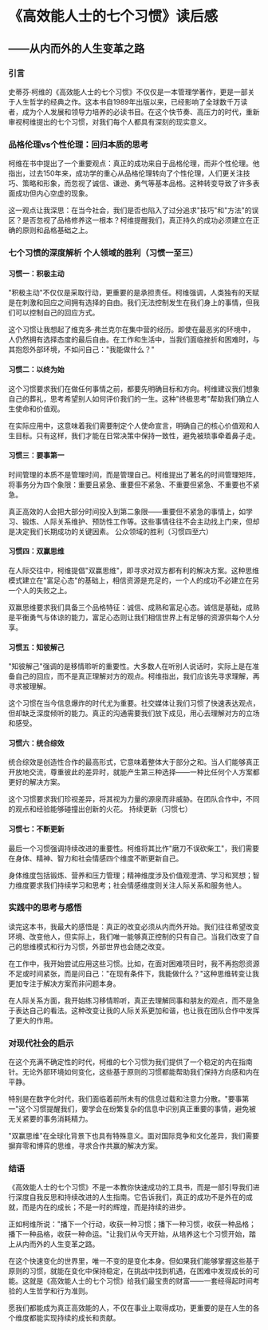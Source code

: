 # 《高效能人士的七个习惯》读后感
## ——从内而外的人生变革之路
### 引言
史蒂芬·柯维的《高效能人士的七个习惯》不仅仅是一本管理学著作，更是一部关于人生哲学的经典之作。这本书自1989年出版以来，已经影响了全球数千万读者，成为个人发展和领导力培养的必读书目。在这个快节奏、高压力的时代，重新审视柯维提出的七个习惯，对我们每个人都具有深刻的现实意义。

### 品格伦理vs个性伦理：回归本质的思考
柯维在书中提出了一个重要观点：真正的成功来自于品格伦理，而非个性伦理。他指出，过去150年来，成功学的重心从品格伦理转向了个性伦理，人们更关注技巧、策略和形象，而忽视了诚信、谦逊、勇气等基本品格。这种转变导致了许多表面成功但内心空虚的现象。

这一观点让我深思：在当今社会，我们是否也陷入了过分追求"技巧"和"方法"的误区？是否忽视了品格修养这一根本？柯维提醒我们，真正持久的成功必须建立在正确的原则和品格基础之上。

### 七个习惯的深度解析 个人领域的胜利（习惯一至三）
#### 习惯一：积极主动

"积极主动"不仅仅是采取行动，更重要的是承担责任。柯维强调，人类独有的天赋是在刺激和回应之间拥有选择的自由。我们无法控制发生在我们身上的事情，但我们可以控制自己的回应方式。

这个习惯让我想起了维克多·弗兰克尔在集中营的经历。即使在最恶劣的环境中，人仍然拥有选择态度的最后自由。在工作和生活中，当我们面临挫折和困难时，与其抱怨外部环境，不如问自己："我能做什么？"

#### 习惯二：以终为始

这个习惯要求我们在做任何事情之前，都要先明确目标和方向。柯维建议我们想象自己的葬礼，思考希望别人如何评价我们的一生。这种"终极思考"帮助我们确立人生使命和价值观。

在实际应用中，这意味着我们需要制定个人使命宣言，明确自己的核心价值观和人生目标。只有这样，我们才能在日常决策中保持一致性，避免被琐事牵着鼻子走。

#### 习惯三：要事第一

时间管理的本质不是管理时间，而是管理自己。柯维提出了著名的时间管理矩阵，将事务分为四个象限：重要且紧急、重要但不紧急、不重要但紧急、不重要也不紧急。

真正高效的人会把大部分时间投入到第二象限——重要但不紧急的事情上，如学习、锻炼、人际关系维护、预防性工作等。这些事情往往不会主动找上门来，但却是决定我们长期成功的关键因素。
 公众领域的胜利（习惯四至六）

#### 习惯四：双赢思维

在人际交往中，柯维提倡"双赢思维"，即寻求对双方都有利的解决方案。这种思维模式建立在"富足心态"的基础上，相信资源是充足的，一个人的成功不必建立在另一个人的失败之上。

双赢思维要求我们具备三个品格特征：诚信、成熟和富足心态。诚信是基础，成熟是平衡勇气与体谅的能力，富足心态则让我们相信世界上有足够的资源供每个人分享。

#### 习惯五：知彼解己

"知彼解己"强调的是移情聆听的重要性。大多数人在听别人说话时，实际上是在准备自己的回应，而不是真正理解对方的观点。柯维指出，我们应该先寻求理解，再寻求被理解。

这个习惯在当今信息爆炸的时代尤为重要。社交媒体让我们习惯了快速表达观点，但却缺乏深度倾听的能力。真正的沟通需要我们放下成见，用心去理解对方的立场和感受。

#### 习惯六：统合综效

统合综效是创造性合作的最高形式，它意味着整体大于部分之和。当人们能够真正开放地交流，尊重彼此的差异时，就能产生第三种选择——一种比任何个人方案都更好的解决方案。

这个习惯要求我们珍视差异，将其视为力量的源泉而非威胁。在团队合作中，不同的观点和经验能够碰撞出创新的火花。
 持续更新（习惯七）

#### 习惯七：不断更新

最后一个习惯强调持续改进的重要性。柯维将其比作"磨刀不误砍柴工"，我们需要在身体、精神、智力和社会情感四个维度不断更新自己。

身体维度包括锻炼、营养和压力管理；精神维度涉及价值观澄清、学习和冥想；智力维度要求我们持续学习和思考；社会情感维度则关注人际关系和服务他人。

### 实践中的思考与感悟
读完这本书，我最大的感悟是：真正的改变必须从内而外开始。我们往往希望改变环境、改变他人，但实际上，我们唯一能够真正控制的只有自己。当我们改变了自己的思维模式和行为习惯，外部世界也会随之改变。

在工作中，我开始尝试应用这些习惯。比如，在面对困难项目时，我不再抱怨资源不足或时间紧张，而是问自己："在现有条件下，我能做什么？"这种思维转变让我更加专注于解决方案而非问题本身。

在人际关系方面，我开始练习移情聆听，真正去理解同事和朋友的观点，而不是急于表达自己的看法。这种改变让我的人际关系更加和谐，也让我在团队合作中发挥了更大的作用。

### 对现代社会的启示
在这个充满不确定性的时代，柯维的七个习惯为我们提供了一个稳定的内在指南针。无论外部环境如何变化，这些基于原则的习惯都能帮助我们保持方向感和内在平静。

特别是在数字化时代，我们面临着前所未有的信息过载和注意力分散。"要事第一"这个习惯提醒我们，要学会在纷繁复杂的信息中识别真正重要的事情，避免被无关紧要的事务消耗精力。

"双赢思维"在全球化背景下也具有特殊意义。面对国际竞争和文化差异，我们需要摒弃零和博弈的思维，寻求合作共赢的解决方案。

### 结语
《高效能人士的七个习惯》不是一本教你快速成功的工具书，而是一部引导我们进行深度自我反思和持续改进的人生指南。它告诉我们，真正的成功不是外在的成就，而是内在的成长；不是一时的辉煌，而是持续的进步。

正如柯维所说："播下一个行动，收获一种习惯；播下一种习惯，收获一种品格；播下一种品格，收获一种命运。"让我们从今天开始，从培养这七个习惯开始，踏上从内而外的人生变革之路。

在这个快速变化的世界里，唯一不变的是变化本身。但如果我们能够掌握这些基于原则的习惯，就能在变化中保持稳定，在挑战中找到机遇，在困难中发现成长的可能。这就是《高效能人士的七个习惯》给我们最宝贵的财富——一套经得起时间考验的人生哲学和行为准则。

愿我们都能成为真正高效能的人，不仅在事业上取得成功，更重要的是在人生的各个维度都能实现持续的成长和贡献。